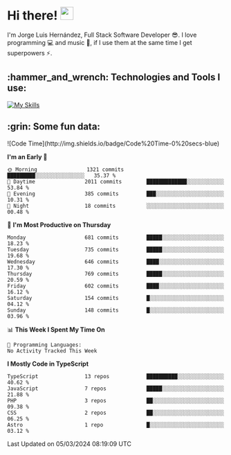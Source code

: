 <h1 align="left">
 <abc>
  <br>Hi there! <img src="https://user-images.githubusercontent.com/42378118/110234147-e3259600-7f4e-11eb-95be-0c4047144dea.gif" width="30"><br>
 </abc>
</h1>

I'm Jorge Luis Hernández, Full Stack Software Developer :sunglasses:. I love programming :computer: and music :musical_score:, if I use them at the same time I get superpowers :zap:. 


<h2 align="left">:hammer_and_wrench: Technologies and Tools I use:</h2>

[![My Skills](https://skillicons.dev/icons?i=js,ts,html,css,py,vue,react,next,nest,postgres,mysql)](https://skillicons.dev)

<h2 align="left">:grin: Some fun data:</h2>
<!--START_SECTION:waka-->
![Code Time](http://img.shields.io/badge/Code%20Time-0%20secs-blue)

**I'm an Early 🐤** 

```text
🌞 Morning                1321 commits        █████████░░░░░░░░░░░░░░░░   35.37 % 
🌆 Daytime                2011 commits        █████████████░░░░░░░░░░░░   53.84 % 
🌃 Evening                385 commits         ███░░░░░░░░░░░░░░░░░░░░░░   10.31 % 
🌙 Night                  18 commits          ░░░░░░░░░░░░░░░░░░░░░░░░░   00.48 % 
```
📅 **I'm Most Productive on Thursday** 

```text
Monday                   681 commits         █████░░░░░░░░░░░░░░░░░░░░   18.23 % 
Tuesday                  735 commits         █████░░░░░░░░░░░░░░░░░░░░   19.68 % 
Wednesday                646 commits         ████░░░░░░░░░░░░░░░░░░░░░   17.30 % 
Thursday                 769 commits         █████░░░░░░░░░░░░░░░░░░░░   20.59 % 
Friday                   602 commits         ████░░░░░░░░░░░░░░░░░░░░░   16.12 % 
Saturday                 154 commits         █░░░░░░░░░░░░░░░░░░░░░░░░   04.12 % 
Sunday                   148 commits         █░░░░░░░░░░░░░░░░░░░░░░░░   03.96 % 
```


📊 **This Week I Spent My Time On** 

```text
💬 Programming Languages: 
No Activity Tracked This Week
```

**I Mostly Code in TypeScript** 

```text
TypeScript               13 repos            ██████████░░░░░░░░░░░░░░░   40.62 % 
JavaScript               7 repos             █████░░░░░░░░░░░░░░░░░░░░   21.88 % 
PHP                      3 repos             ██░░░░░░░░░░░░░░░░░░░░░░░   09.38 % 
CSS                      2 repos             ██░░░░░░░░░░░░░░░░░░░░░░░   06.25 % 
Astro                    1 repo              █░░░░░░░░░░░░░░░░░░░░░░░░   03.12 % 
```




 Last Updated on 05/03/2024 08:19:09 UTC
<!--END_SECTION:waka-->
